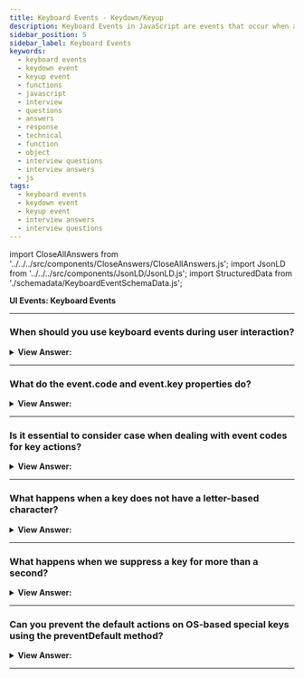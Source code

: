 ```yaml
---
title: Keyboard Events - Keydown/Keyup
description: Keyboard Events in JavaScript are events that occur when a user interacts with a keyboard. They are triggered by the user's keyboard. - JavaScript Interview Questions & Answers
sidebar_position: 5
sidebar_label: Keyboard Events
keywords:
  - keyboard events
  - keydown event
  - keyup event
  - functions
  - javascript
  - interview
  - questions
  - answers
  - response
  - technical
  - function
  - object
  - interview questions
  - interview answers
  - js
tags:
  - keyboard events
  - keydown event
  - keyup event
  - interview answers
  - interview questions
---
```


import CloseAllAnswers from '../../../src/components/CloseAnswers/CloseAllAnswers.js';
import JsonLD from '../../../src/components/JsonLD/JsonLD.js';
import StructuredData from './schemadata/KeyboardEventSchemaData.js';

<JsonLD data={StructuredData} />

<head>
  <title>Keyboard Events - Keydown/Keyup | HelloJavaScript.info</title>
</head>

**UI Events: Keyboard Events**

<CloseAllAnswers />

---

### When should you use keyboard events during user interaction?

<details>
  <summary><strong>View Answer:</strong></summary>
  <div>
  <div><strong>Interview Response:</strong> When we wish to manage keyboard operations, we should utilize keyboard events (virtual keyboard also counts). For example, when there is a response to arrow keys Up and Down or hotkeys (including combinations of keys).
    </div>
  </div>
</details>

---

### What do the event.code and event.key properties do?

<details>
  <summary><strong>View Answer:</strong></summary>
  <div>
  <div><strong>Interview Response:</strong> The key property (event.key) of the event object allows us to extract the character, while the code property (event.code) of the event object allows us to extract the “physical key code”.<br/>For example, the same key Z can be suppressed with or without Shift. This behavior results in two distinct characters: lowercase z and uppercase Z.
    </div><br />

| **Key** | **event.key** | **event.code** |
| :------ | :------------ | :------------- |
| Z       | z (lowercase) | KeyZ           |
| Shift+Z | Z (uppercase) | KeyZ           |

  </div>
</details>

---

### Is it essential to consider case when dealing with event codes for key actions?

<details>
  <summary><strong>View Answer:</strong></summary>
  <div>
  <div><strong>Interview Response:</strong> Yes, the case is critical, and all event codes must utilize the Pascal case to obtain the correct return value; otherwise, they fail. Please avoid misspellings: it is KeyZ, not keyZ. The check-like event.code=="keyZ" won't function since the initial letter of "Key" needs capitalization.
    </div>
  </div>
</details>

---

### What happens when a key does not have a letter-based character?

<details>
  <summary><strong>View Answer:</strong></summary>
  <div>
  <div><strong>Interview Response:</strong> Shift, F1, and other special keys. Event.key is roughly equivalent to event.code for such keys. Please keep in mind that event.code defines which key gets pushed. For example, most keyboards include two Shift keys: one on the left and one on the right. The event.code informs us which one was pushed, whereas the event.key determines the "meaning" of the key: what it is (a "Shift").
    </div><br />

Example:

| **Key**   | **event.key** | **event.code**          |
| :-------- | :------------ | :---------------------- |
| F1        | F1            | F1                      |
| Backspace | Backspace     | Backspace               |
| Shift     | Shift         | ShiftRight or ShiftLeft |

  </div>
</details>

---

### What happens when we suppress a key for more than a second?

<details>
  <summary><strong>View Answer:</strong></summary>
  <div>
  <div><strong>Interview Response:</strong> If we suppress a key over an extended period of time, it begins to "auto-repeat": the keydown triggers repeatedly, and when the key is released, we eventually receive keyup. As a result, having numerous keydowns and a single keyup is rather usual. The event object's event.repeat attribute equates to true for events triggered by auto-repeat.
    </div>
  </div>
</details>

---

### Can you prevent the default actions on OS-based special keys using the preventDefault method?

<details>
  <summary><strong>View Answer:</strong></summary>
  <div>
  <div><strong>Interview Response:</strong> No, except for OS-based special keys, preventing the default action on keydown cancels most of them. On Windows, for example, Alt+F4 dismisses the current browser window. And there is no way to halt it by disabling JavaScript's default action. Any activity outside of the browser's scope, such as shutting the browser window, is not captured by the browser, classifying it as an OS-level event.
    </div>
  </div>
</details>

---
